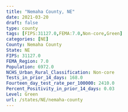 ```yaml
---
title: "Nemaha County, NE"
date: 2021-03-20
draft: false
type: county
tags: [FIPS:31127.0,FEMA:7.0,Non-core,Green]
categories: [NE]
County: Nemaha County
State: NE
FIPS: 31127.0
FEMA_Region: 7.0
Population: 6972.0
NCHS_Urban_Rural_Classification: Non-core
Tests_in_prior_14_days: 168.0
Fourteen_day_test_rate_per_100000: 2410.0
Percent_Positivity_in_prior_14_days: 0.03
Level: Green
url: /states/NE/nemaha-county
---
```



